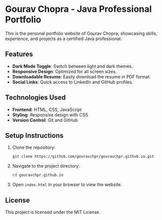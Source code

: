 # Gourav Chopra - Java Professional Portfolio

This is the personal portfolio website of Gourav Chopra, showcasing skills, experience, and projects as a certified Java professional.

## Features
- **Dark Mode Toggle**: Switch between light and dark themes.
- **Responsive Design**: Optimized for all screen sizes.
- **Downloadable Resume**: Easily download the resume in PDF format.
- **Social Links**: Quick access to LinkedIn and GitHub profiles.

## Technologies Used
- **Frontend**: HTML, CSS, JavaScript
- **Styling**: Responsive design with CSS
- **Version Control**: Git and GitHub

## Setup Instructions
1. Clone the repository:
   ```bash
   git clone https://github.com/gouravchpr/gouravchpr.github.io.git
   ```
2. Navigate to the project directory:
   ```bash
   cd gouravchpr.github.io
   ```
3. Open `index.html` in your browser to view the website.

## License
This project is licensed under the MIT License.
